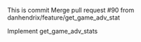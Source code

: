 This is commit Merge pull request #90 from danhendrix/feature/get_game_adv_stat

Implement get_game_adv_stats